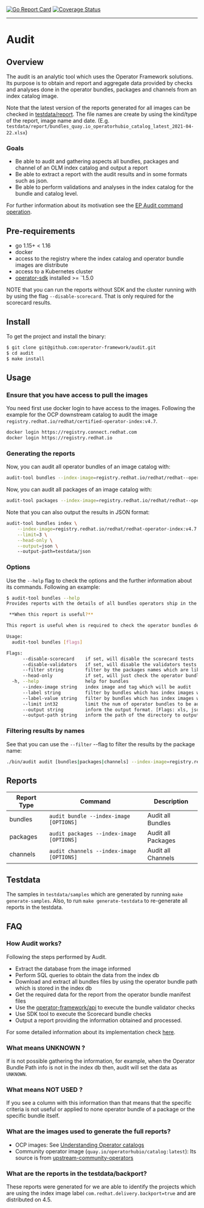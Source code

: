 [![Go Report Card](https://goreportcard.com/badge/github.com/camilamacedo86/audit)](https://goreportcard.com/report/github.com/camilamacedo86/audit)
[![Coverage Status](https://coveralls.io/repos/github/github.com/operator-framework/audit/badge.svg?branch=main)](https://coveralls.io/github/camilamacedo86/audit?branch=main)

---
# Audit

## Overview

The audit is an analytic tool which uses the Operator Framework solutions. Its purpose is to obtain and report and aggregate data provided by checks and analyses done in the operator bundles, packages and channels from an index catalog image.

Note that the latest version of the reports generated for all images can be checked in [testdata/report](testdata/reports). The file names are create by using the kind/type of the report, image name and date. (E.g. `testdata/report/bundles_quay.io_operatorhubio_catalog_latest_2021-04-22.xlsx`)

### Goals

- Be able to audit and gathering aspects all bundles, packages and channel of an OLM index catalog and output a report
- Be able to extract a report with the audit results and in some formats such as json. 
- Be able to perform validations and analyses in the index catalog for the bundle and catalog level.

For further information about its motivation see the [EP Audit command operation][audit-ep]. 

## Pre-requirements

- go 1.15+ < 1.16
- docker 
- access to the registry where the index catalog and operator bundle images are distribute
- access to a Kubernetes cluster
- [operator-sdk][operator-sdk] installed >= `1.5.0

NOTE that you can run the reports without SDK and the cluster running with by using the flag `--disable-scorecard`. That is only required for the scorecard results.  

## Install

To get the project and install the binary:

```sh
$ git clone git@github.com:operator-framework/audit.git
$ cd audit
$ make install
```

## Usage

### Ensure that you have access to pull the images

You need first use docker login to have access to the images. Following the example for the OCP downstream catalog to audit the image `registry.redhat.io/redhat/certified-operator-index:v4.7`.

```sh
docker login https://registry.connect.redhat.com
docker login https://registry.redhat.io
```

### Generating the reports

Now, you can audit all operator bundles of an image catalog with: 

```sh 
audit-tool bundles --index-image=registry.redhat.io/redhat/redhat--operator-index:v4.7 --head-only --output-path=testdata/xls
```

Now, you can audit all packages of an image catalog with: 

```sh 
audit-tool packages --index-image=registry.redhat.io/redhat/redhat--operator-index:v4.7 --output-path=testdata/xls
```

Note that you can also output the results in JSON format:

```sh 
audit-tool bundles index \
    --index-image=registry.redhat.io/redhat/redhat-operator-index:v4.7 \
    --limit=3 \
    --head-only \
    --output=json \  
    --output-path=testdata/json
``` 

### Options

Use the `--help` flag to check the options and the further information about its commands. Following an example:

```sh
$ audit-tool bundles --help
Provides reports with the details of all bundles operators ship in the index image informed according to the criteria defined via the flags.

 **When this report is useful?** 

This report is useful when is required to check the operator bundles details.

Usage:
  audit-tool bundles [flags]

Flags:
      --disable-scorecard    if set, will disable the scorecard tests
      --disable-validators   if set, will disable the validators tests
      --filter string        filter by the packages names which are like *filter*
      --head-only            if set, will just check the operator bundle which are head of the channels
  -h, --help                 help for bundles
      --index-image string   index image and tag which will be audit
      --label string         filter by bundles which has index images where contains *label*
      --label-value string   filter by bundles which has index images where contains *label=label-value*. This option can only be used with the --label flag.
      --limit int32          limit the num of operator bundles to be audit
      --output string        inform the output format. [Flags: xls, json]. (Default: xls) (default "xls")
      --output-path string   inform the path of the directory to output the report. (Default: current directory) (default "/Users/camilamacedo/go/src/github.com/operator-framework/audit-1")
```

### Filtering results by names

See that you can use the `--filter` --flag to filter the results by the package name:

```sh
./bin/audit audit [bundles|packages|channels] --index-image=registry.redhat.io/redhat/redhat-operator-index:v4.5 --filter="mypackagename"
```

## Reports

| Report Type | Command | Description |
| ------ | ----- |  ------ |
| bundles | `audit bundle --index-image [OPTIONS]` | Audit all Bundles |
| packages | `audit packages --index-image [OPTIONS]` | Audit all Packages |
| channels | `audit channels --index-image [OPTIONS]` | Audit all Channels |

## Testdata

The samples in `testdata/samples` which are generated by running `make generate-samples`. Also, to run `make generate-testdata` to re-generate all reports in the testdata.

## FAQ

### How Audit works?

Following the steps performed by Audit. 

- Extract the database from the image informed
- Perform SQL queries to obtain the data from the index db
- Download and extract all bundles files by using the operator bundle path which is stored in the index db  
- Get the required data for the report from the operator bundle manifest files 
- Use the [operator-framework/api][of-api] to execute the bundle validator checks
- Use SDK tool to execute the Scorecard bundle checks
- Output a report providing the information obtained and processed. 

For some detailed information about its implementation check [here](docs/steps.md).

### What means UNKNOWN ?

If is not possible gathering the information, for example, when the Operator Bundle Path info is not in the index db then, audit will set the data as `UNKNOWN`. 

### What means NOT USED ?

If you see a column with this information than that means that the specific criteria is not useful or applied to none operator bundle of a package or the specific bundle itself.

### What are the images used to generate the full reports?

- OCP images: See [Understanding Operator catalogs](https://github.com/openshift/openshift-docs/blob/master/modules/olm-understanding-operator-catalog-images.adoc#understanding-operator-catalogs)
- Community operator image (`quay.io/operatorhubio/catalog:latest`): Its source is from [upstream-community-operators](https://github.com/operator-framework/community-operators/tree/master/upstream-community-operators)

### What are the reports in the testdata/backport? 

These reports were generated for we are able to identify the projects which are using the index image label `com.redhat.delivery.backport=true` and are distributed on 4.5. 

[of-api]: https://github.com/operator-framework/api
[scorecard-config]: https://github.com/operator-framework/operator-sdk/blob/v1.5.0/testdata/go/v3/memcached-operator/bundle/tests/scorecard/config.yaml
[operator-sdk]: https://github.com/operator-framework/operator-sdk
[audit-ep]: https://github.com/operator-framework/enhancements/blob/master/enhancements/audit-command.md
